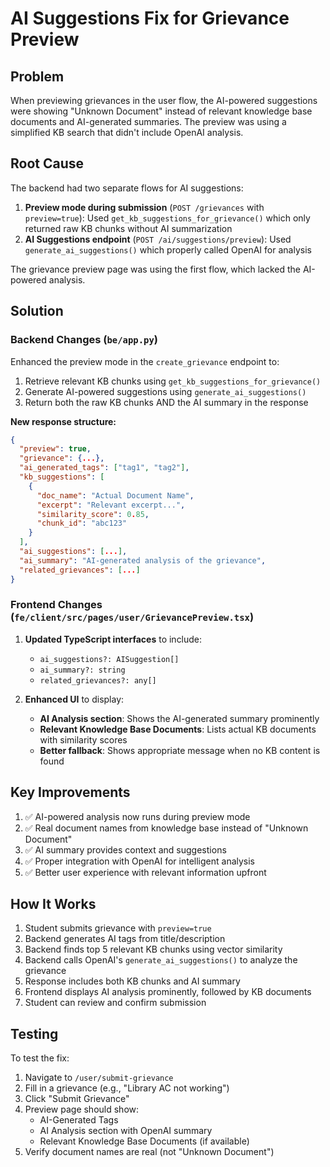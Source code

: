 # AI Suggestions Fix for Grievance Preview

## Problem
When previewing grievances in the user flow, the AI-powered suggestions were showing "Unknown Document" instead of relevant knowledge base documents and AI-generated summaries. The preview was using a simplified KB search that didn't include OpenAI analysis.

## Root Cause
The backend had two separate flows for AI suggestions:
1. **Preview mode during submission** (`POST /grievances` with `preview=true`): Used `get_kb_suggestions_for_grievance()` which only returned raw KB chunks without AI summarization
2. **AI Suggestions endpoint** (`POST /ai/suggestions/preview`): Used `generate_ai_suggestions()` which properly called OpenAI for analysis

The grievance preview page was using the first flow, which lacked the AI-powered analysis.

## Solution

### Backend Changes (`be/app.py`)
Enhanced the preview mode in the `create_grievance` endpoint to:
1. Retrieve relevant KB chunks using `get_kb_suggestions_for_grievance()`
2. Generate AI-powered suggestions using `generate_ai_suggestions()`
3. Return both the raw KB chunks AND the AI summary in the response

**New response structure:**
```json
{
  "preview": true,
  "grievance": {...},
  "ai_generated_tags": ["tag1", "tag2"],
  "kb_suggestions": [
    {
      "doc_name": "Actual Document Name",
      "excerpt": "Relevant excerpt...",
      "similarity_score": 0.85,
      "chunk_id": "abc123"
    }
  ],
  "ai_suggestions": [...],
  "ai_summary": "AI-generated analysis of the grievance",
  "related_grievances": [...]
}
```

### Frontend Changes (`fe/client/src/pages/user/GrievancePreview.tsx`)
1. **Updated TypeScript interfaces** to include:
   - `ai_suggestions?: AISuggestion[]`
   - `ai_summary?: string`
   - `related_grievances?: any[]`

2. **Enhanced UI** to display:
   - **AI Analysis section**: Shows the AI-generated summary prominently
   - **Relevant Knowledge Base Documents**: Lists actual KB documents with similarity scores
   - **Better fallback**: Shows appropriate message when no KB content is found

## Key Improvements
1. ✅ AI-powered analysis now runs during preview mode
2. ✅ Real document names from knowledge base instead of "Unknown Document"
3. ✅ AI summary provides context and suggestions
4. ✅ Proper integration with OpenAI for intelligent analysis
5. ✅ Better user experience with relevant information upfront

## How It Works
1. Student submits grievance with `preview=true`
2. Backend generates AI tags from title/description
3. Backend finds top 5 relevant KB chunks using vector similarity
4. Backend calls OpenAI's `generate_ai_suggestions()` to analyze the grievance
5. Response includes both KB chunks and AI summary
6. Frontend displays AI analysis prominently, followed by KB documents
7. Student can review and confirm submission

## Testing
To test the fix:
1. Navigate to `/user/submit-grievance`
2. Fill in a grievance (e.g., "Library AC not working")
3. Click "Submit Grievance"
4. Preview page should show:
   - AI-Generated Tags
   - AI Analysis section with OpenAI summary
   - Relevant Knowledge Base Documents (if available)
5. Verify document names are real (not "Unknown Document")
